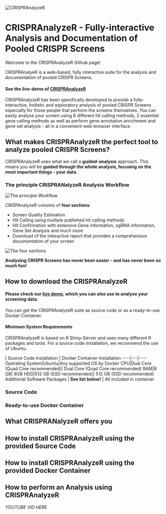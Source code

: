 ![CRISPRAnalyzeR](https://github.com/boutroslab/crispr-analyzer/blob/master/images/CRISPRAnalyzR_logo5.png)
# CRISPRAnalyzeR - Fully-interactive Analysis and Documentation of Pooled CRISPR Screens
Welcome to the CRISPRAnalyzeR Github page!

CRISPRAnalyeR is a web-based, fully interactive suite for the analysis and documentation of pooled CRISPR Screens.

#### See the live-demo of [CRISPRAnalyzeR](http://crispr-analyzer.dkfz.de)

CRISPRAnalyzeR has been specifically developed to provide a fully-interactive, hollistic and exploratory analysis of pooled CRISPR Screens especially for those people that perform the screens themselves.
You can easily analyse your screen using 6 different hit calling methods, 2 essential gene calling methods as well as perform gene annotation anrichment and gene set analysis - all in a convenient web-browser interface.

## What makes CRISPRAnalyzeR the perfect tool to analyze pooled CRISPR Screens?

CRISPRAnalyzeR uses what we call a **guided-analysis** approach. This means you will be **guided through the whole analysis, focusing on the most important things - your data**.

### The principle CRISPRANalyzeR Analysis Workflow
![The principle Workflow](https://github.com/boutroslab/crispr-analyzer/blob/master/images/workflow3.png)

CRISPAnalyzeR consists of **four sections**:
- Screen Quality Estimation
- Hit Calling using multiple published hit calling methods
- Hit Confirmation with extensive Gene information, sgRNA information, Gene Set Analysis and much more
- Download of the interactive report that provides a comprehensive documentation of your screen

![The four sections](https://github.com/boutroslab/crispr-analyzer/blob/master/images/CRISPRAnalyzeR_5-columns_small.png)

**Analysing CRISPR Screens has never been easier - and has never been so much fun!**


## How to download the CRISPRAnalyzeR

#### Please check our [live demo](http://crispr-analyzer.dkfz.de), which you can also use to analyse your screening data.

You can get the CRISPRAnalyzeR suite as source code or as a ready-to-use Docker Container.

#### Minimum System Requirements
CRISPRAnalyzeR is based on R Shiny-Server and uses many different R packages and tools.
For a source code installation, we recommend the use of Ubuntu.

 | Source Code Installation | Docker Container Installation
----|---|----
Operating System|Ubuntu|Any supported OS by Docker
CPU|Dual Core (Quad Core recommended)| Dual Core (Quad Core recommended)
RAM|8 GB| 8GB
HDD|512 GB (SSD recommended)| 512 GB (SSD recommended)
Additional Software Packages | **See list below!** | All included in container


### Source Code


### Ready-to-use Docker Container

## What CRISPRANalyzeR offers you

## How to install CRISPRAnalyzeR using the provided Source Code

## How to install CRISPRAnalyzeR using the provided Docker Container

## How to perform an Analysis using CRISPRAnalyzeR
*YOUTUBE VID HERE*
